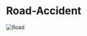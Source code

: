 # Road-Accident
![Road](https://github.com/ADIMORE9819/Road-Accident/assets/156610522/0d2587e0-78c8-4eae-ae4e-04318792ee8a)
